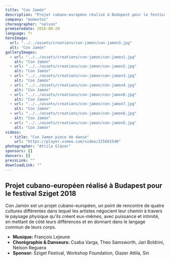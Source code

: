 ```yaml
---
title: "Con Jamón"
description: "Projet cubano-européen réalisé à Budapest pour le festival Sziget 2018"
company: "momentos"
choreographer: "nelson"
premieredate: 2016-08-20
language: fr
heroImage:
  url: "../../assets/creations/con-jamon/con-jamon3.jpg"
  alt: "Con Jamón"
galleryImages:
  - url: "../../assets/creations/con-jamon/con-jamon1.jpg"
    alt: "Con Jamón"
  - url: "../../assets/creations/con-jamon/con-jamon2.jpg"
    alt: "Con Jamón"
  - url: "../../assets/creations/con-jamon/con-jamon3.jpg"
    alt: "Con Jamón"
  - url: "../../assets/creations/con-jamon/con-jamon4.jpg"
    alt: "Con Jamón"
  - url: "../../assets/creations/con-jamon/con-jamon8.jpg"
    alt: "Con Jamón"
  - url: "../../assets/creations/con-jamon/con-jamon7.jpg"
    alt: "Con Jamón"
  - url: "../../assets/creations/con-jamon/con-jamon6.jpg"
    alt: "Con Jamón"
  - url: "../../assets/creations/con-jamon/con-jamon5.jpg"
    alt: "Con Jamón"
videos:
  - title: "Con Jamon piece de danse"
    url: "https://player.vimeo.com/video/225661548"
photographer: "Attila Glázer"
sponsors: []
dancers: []
pressLink: ""
downloadLink: ""
---
```


## Projet cubano-européen réalisé à Budapest pour le festival Sziget 2018

Con Jamón est un projet cubano-européen, un point de rencontre de quatre cultures différentes dans lequel les artistes négocient leur chemin à travers le paysage physique qu'ils créent eux-mêmes, avec puissance et intimité, en mettant de côté leurs différences et en donnant dans le langage commun de leurs corps.

- **Musique:** François Lejeune
- **Chorégraphie & Danseurs:** Csaba Varga, Theo Samsworth, Jari Boldrini, Nelson Reguera
- **Sponsor:** Sziget Festival, Workshop Foundation, Glazer Attila, Sin
